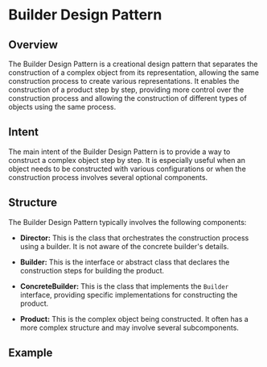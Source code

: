 # Builder Design Pattern

## Overview

The Builder Design Pattern is a creational design pattern that separates the construction of a complex object from its representation, allowing the same construction process to create various representations. It enables the construction of a product step by step, providing more control over the construction process and allowing the construction of different types of objects using the same process.

## Intent

The main intent of the Builder Design Pattern is to provide a way to construct a complex object step by step. It is especially useful when an object needs to be constructed with various configurations or when the construction process involves several optional components.

## Structure

The Builder Design Pattern typically involves the following components:

- **Director:** This is the class that orchestrates the construction process using a builder. It is not aware of the concrete builder's details.

- **Builder:** This is the interface or abstract class that declares the construction steps for building the product.

- **ConcreteBuilder:** This is the class that implements the `Builder` interface, providing specific implementations for constructing the product.

- **Product:** This is the complex object being constructed. It often has a more complex structure and may involve several subcomponents.

## Example